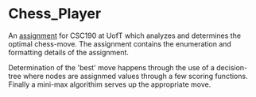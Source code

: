 # Chess_Player

[assignment]: <https://raw.githubusercontent.com/DivyR/Chess_Player/master/bin/assignment_information.txt>
An [assignment] for CSC190 at UofT which analyzes and determines the optimal chess-move. The assignment contains the enumeration and formatting details of the assignment.

Determination of the 'best' move happens through the use of a decision-tree where nodes are assignmed values through a few scoring functions. Finally a mini-max algorithim serves up the appropriate move.